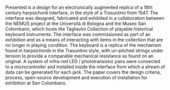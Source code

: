 Presented is a design for an electronically augmented replica of a 16th century
harpsichord interface, in the style of a Trasuntino from 1547. The interface was
designed, fabricated and exhibited in a collaboration between the NEMUS project
at the Università di Bologna and the Museo San Colombano, which hosts the
Tagliavini Collection of playable historical keyboard instruments. The interface
was commissioned as part of an exhibition and as a means of interacting with
items in the collection that are no longer in playing condition. The keyboard is
a replica of the mechanism found in harpsichords in the Trasuntino style, with
un-pitched strings under tension to provide a comparable mechanical resistance
as found on an original. A system of infra-red LED / phototransistor pairs were
connected to a microcontroller and  installed inside the interface from which a
stream of data can be generated for each jack. The paper covers the design
criteria, process, open-source development and execution of installation for
exhibition at San Colombano.